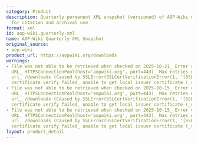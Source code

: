 ```yaml
---
category: Product
description: Quarterly permanent XML snapshot (versioned) of AOP-Wiki content suitable
  for citation and archival use
format: xml
id: aop-wiki.quarterly-xml
name: AOP-Wiki Quarterly XML Snapshot
original_source:
- aop-wiki
product_url: https://aopwiki.org/downloads
warnings:
- File was not able to be retrieved when checked on 2025-10-21_ Error connecting to
  URL_ HTTPSConnectionPool(host='aopwiki.org', port=443)_ Max retries exceeded with
  url_ /downloads (Caused by SSLError(SSLCertVerificationError(1, '[SSL_ CERTIFICATE_VERIFY_FAILED]
  certificate verify failed_ unable to get local issuer certificate (_ssl.c_1000)')))
- File was not able to be retrieved when checked on 2025-10-15_ Error connecting to
  URL_ HTTPSConnectionPool(host='aopwiki.org', port=443)_ Max retries exceeded with
  url_ /downloads (Caused by SSLError(SSLCertVerificationError(1, '[SSL_ CERTIFICATE_VERIFY_FAILED]
  certificate verify failed_ unable to get local issuer certificate (_ssl.c_1000)')))
- File was not able to be retrieved when checked on 2025-10-15_ Error connecting to
  URL_ HTTPSConnectionPool(host='aopwiki.org', port=443)_ Max retries exceeded with
  url_ /downloads (Caused by SSLError(SSLCertVerificationError(1, '[SSL_ CERTIFICATE_VERIFY_FAILED]
  certificate verify failed_ unable to get local issuer certificate (_ssl.c_1017)')))
layout: product_detail
---
```

